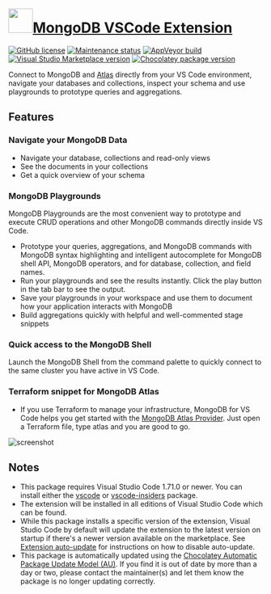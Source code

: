 # [<img src="https://cdn.jsdelivr.net/gh/dgalbraith/chocolatey-packages@173a172f9194c0956fe278cf3c7c69f61f0e71cf/icons/vscode-mongodb.png" width="48" height="48" />MongoDB VSCode Extension](https://chocolatey.org/packages/vscode-mongodb)

[![GitHub license](https://img.shields.io/github/license/mongodb-js/vscode)](https://marketplace.visualstudio.com/items/mongodb.mongodb-vscode/license)
[![Maintenance status](https://img.shields.io/badge/maintained%3F-yes-green.svg)](https://gitHub.com/dgalbraith/chocolatey-packages/graphs/commit-activity)
[![AppVeyor build](https://img.shields.io/appveyor/ci/dgalbraith/chocolatey-packages)](https://ci.appveyor.com/project/dgalbraith/chocolatey-packages)
[![Visual Studio Marketplace version](https://img.shields.io/visual-studio-marketplace/v/mongodb.mongodb-vscode?label=Marketplace)](https://marketplace.visualstudio.com/items?itemName=mongodb.mongodb-vscode)
[![Chocolatey package version](https://img.shields.io/chocolatey/v/vscode-mongodb?label=Chocolatey)](https://chocolatey.org/packages/vscode-mongodb)

Connect to MongoDB and [Atlas](https://www.mongodb.com/cloud/atlas) directly from your VS Code
environment, navigate your databases and collections, inspect your schema and use playgrounds to
prototype queries and aggregations.

## Features

### Navigate your MongoDB Data

* Navigate your database, collections and read-only views
* See the documents in your collections
* Get a quick overview of your schema

### MongoDB Playgrounds

MongoDB Playgrounds are the most convenient way to prototype and execute CRUD operations and other MongoDB commands directly inside VS Code.

* Prototype your queries, aggregations, and MongoDB commands with MongoDB syntax highlighting and intelligent autocomplete for MongoDB shell API, MongoDB operators,
and for database, collection, and field names.
* Run your playgrounds and see the results instantly. Click the play button in the tab bar to see the output.
* Save your playgrounds in your workspace and use them to document how your application interacts with MongoDB
* Build aggregations quickly with helpful and well-commented stage snippets

### Quick access to the MongoDB Shell

Launch the MongoDB Shell from the command palette to quickly connect to the same cluster you have active in VS Code.

### Terraform snippet for MongoDB Atlas

* If you use Terraform to manage your infrastructure, MongoDB for VS Code helps you get started with the [MongoDB Atlas Provider](https://www.terraform.io/docs/providers/mongodbatlas/index.html).  Just open a Terraform file, type atlas and you are good to go.

![screenshot](https://cdn.jsdelivr.net/gh/dgalbraith/chocolatey-packages@173a172f9194c0956fe278cf3c7c69f61f0e71cf/automatic/vscode-mongodb/screenshot.png)

## Notes

* This package requires Visual Studio Code 1.71.0 or newer.
  You can install either the [vscode](https://chocolatey.org/packages/vscode) or [vscode-insiders](https://chocolatey.org/packages/vscode-insiders) package.
* The extension will be installed in all editions of Visual Studio Code which can be found.
* While this package installs a specific version of the extension, Visual Studio Code by default will update the extension to the latest version on startup if there's a newer version available on the marketplace.
  See [Extension auto-update](https://code.visualstudio.com/docs/editor/extension-gallery#_extension-autoupdate) for instructions on how to disable auto-update.
* This package is automatically updated using the [Chocolatey Automatic Package Update Model (AU)](https://github.com/majkinetor/au/blob/master/README.md).
  If you find it is out of date by more than a day or two, please contact the maintainer(s) and let them know the package is no longer updating correctly.
